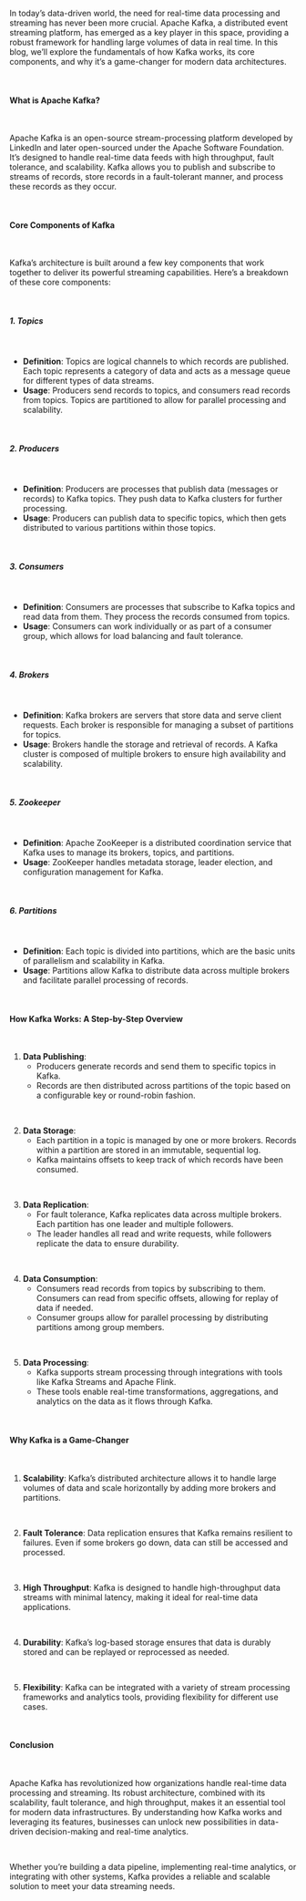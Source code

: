 In today’s data-driven world, the need for real-time data processing and streaming has never been more crucial. Apache Kafka, a distributed event streaming platform, has emerged as a key player in this space, providing a robust framework for handling large volumes of data in real time. In this blog, we’ll explore the fundamentals of how Kafka works, its core components, and why it’s a game-changer for modern data architectures.

<br/>

#### What is Apache Kafka?

<br/>

Apache Kafka is an open-source stream-processing platform developed by LinkedIn and later open-sourced under the Apache Software Foundation. It’s designed to handle real-time data feeds with high throughput, fault tolerance, and scalability. Kafka allows you to publish and subscribe to streams of records, store records in a fault-tolerant manner, and process these records as they occur.

<br/>

#### Core Components of Kafka

<br/>

Kafka’s architecture is built around a few key components that work together to deliver its powerful streaming capabilities. Here’s a breakdown of these core components:

<br/>

##### 1. Topics

<br/>

- **Definition**: Topics are logical channels to which records are published. Each topic represents a category of data and acts as a message queue for different types of data streams.
- **Usage**: Producers send records to topics, and consumers read records from topics. Topics are partitioned to allow for parallel processing and scalability.

<br/>

##### 2. Producers

<br/>

- **Definition**: Producers are processes that publish data (messages or records) to Kafka topics. They push data to Kafka clusters for further processing.
- **Usage**: Producers can publish data to specific topics, which then gets distributed to various partitions within those topics.

<br/>

##### 3. Consumers

<br/>

- **Definition**: Consumers are processes that subscribe to Kafka topics and read data from them. They process the records consumed from topics.
- **Usage**: Consumers can work individually or as part of a consumer group, which allows for load balancing and fault tolerance.

<br/>

##### 4. Brokers

<br/>

- **Definition**: Kafka brokers are servers that store data and serve client requests. Each broker is responsible for managing a subset of partitions for topics.
- **Usage**: Brokers handle the storage and retrieval of records. A Kafka cluster is composed of multiple brokers to ensure high availability and scalability.

<br/>

##### 5. Zookeeper

<br/>

- **Definition**: Apache ZooKeeper is a distributed coordination service that Kafka uses to manage its brokers, topics, and partitions.
- **Usage**: ZooKeeper handles metadata storage, leader election, and configuration management for Kafka.

<br/>

##### 6. Partitions

<br/>

- **Definition**: Each topic is divided into partitions, which are the basic units of parallelism and scalability in Kafka.
- **Usage**: Partitions allow Kafka to distribute data across multiple brokers and facilitate parallel processing of records.

<br/>

#### How Kafka Works: A Step-by-Step Overview

<br/>

1. **Data Publishing**:
   - Producers generate records and send them to specific topics in Kafka.
   - Records are then distributed across partitions of the topic based on a configurable key or round-robin fashion.

<br/>

2. **Data Storage**:
   - Each partition in a topic is managed by one or more brokers. Records within a partition are stored in an immutable, sequential log.
   - Kafka maintains offsets to keep track of which records have been consumed.

<br/>

3. **Data Replication**:
   - For fault tolerance, Kafka replicates data across multiple brokers. Each partition has one leader and multiple followers.
   - The leader handles all read and write requests, while followers replicate the data to ensure durability.

<br/>

4. **Data Consumption**:
   - Consumers read records from topics by subscribing to them. Consumers can read from specific offsets, allowing for replay of data if needed.
   - Consumer groups allow for parallel processing by distributing partitions among group members.

<br/>

5. **Data Processing**:
   - Kafka supports stream processing through integrations with tools like Kafka Streams and Apache Flink.
   - These tools enable real-time transformations, aggregations, and analytics on the data as it flows through Kafka.

<br/>

#### Why Kafka is a Game-Changer

<br/>

1. **Scalability**: Kafka’s distributed architecture allows it to handle large volumes of data and scale horizontally by adding more brokers and partitions.

<br/>

2. **Fault Tolerance**: Data replication ensures that Kafka remains resilient to failures. Even if some brokers go down, data can still be accessed and processed.

<br/>

3. **High Throughput**: Kafka is designed to handle high-throughput data streams with minimal latency, making it ideal for real-time data applications.

<br/>

4. **Durability**: Kafka’s log-based storage ensures that data is durably stored and can be replayed or reprocessed as needed.

<br/>

5. **Flexibility**: Kafka can be integrated with a variety of stream processing frameworks and analytics tools, providing flexibility for different use cases.

<br/>

#### Conclusion

<br/>

Apache Kafka has revolutionized how organizations handle real-time data processing and streaming. Its robust architecture, combined with its scalability, fault tolerance, and high throughput, makes it an essential tool for modern data infrastructures. By understanding how Kafka works and leveraging its features, businesses can unlock new possibilities in data-driven decision-making and real-time analytics.

<br/>

Whether you’re building a data pipeline, implementing real-time analytics, or integrating with other systems, Kafka provides a reliable and scalable solution to meet your data streaming needs.